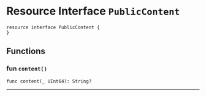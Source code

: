 # Resource Interface `PublicContent`

```cadence
resource interface PublicContent {
}
```

## Functions

### fun `content()`

```cadence
func content(_ UInt64): String?
```

---
